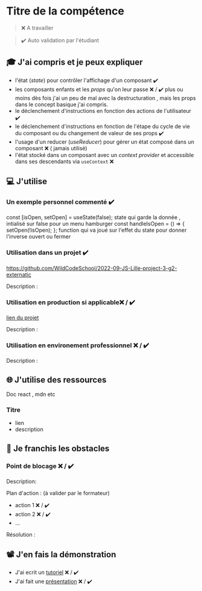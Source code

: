 # Titre de la compétence

> ❌ A travailler

> ✔️ Auto validation par l'étudiant

## 🎓 J'ai compris et je peux expliquer

- l'état (_state_) pour contrôler l'affichage d'un composant  ✔️
- les composants enfants et les _props_ qu'on leur passe ❌ / ✔️
plus ou moins dès fois j'ai un peu de mal avec la destructuration , mais les props dans le concept basique j'ai compris.
- le déclenchement d'instructions en fonction des actions de l'utilisateur ✔️
- le déclenchement d'instructions en fonction de l'étape du cycle de vie du composant ou du changement de valeur de ses props  ✔️
- l'usage d'un reducer (_useReducer_) pour gérer un état composé dans un composant ❌ ( jamais utilisé)
- l'état stocké dans un composant avec un _context provider_ et accessible dans ses descendants via `useContext` ❌ 

## 💻 J'utilise

### Un exemple personnel commenté  ✔️
 const [isOpen, setOpen] = useState(false); state qui garde la donnée , intialisé sur false pour un menu hamburger
 const handleIsOpen = () => {
    setOpen(!isOpen);
  };
  function qui va joué sur l'effet du state pour donner l'inverse ouvert ou fermer 
### Utilisation dans un projet  ✔️

https://github.com/WildCodeSchool/2022-09-JS-Lille-project-3-g2-externatic

Description :

### Utilisation en production si applicable❌ / ✔️

[lien du projet](...)

Description :

### Utilisation en environement professionnel ❌ / ✔️

Description :

## 🌐 J'utilise des ressources
Doc react , mdn etc 

### Titre

- lien
- description

## 🚧 Je franchis les obstacles

### Point de blocage ❌ / ✔️

Description:

Plan d'action : (à valider par le formateur)

- action 1 ❌ / ✔️
- action 2 ❌ / ✔️
- ...

Résolution :

## 📽️ J'en fais la démonstration

- J'ai ecrit un [tutoriel](...) ❌ / ✔️
- J'ai fait une [présentation](...) ❌ / ✔️
